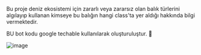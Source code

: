 Bu proje deniz ekosistemi için zararlı veya zararsız olan balık türlerini algılayıp kullanan kimseye bu balığın hangi class'ta yer aldığı hakkında  bilgi vermektedir.

BU bot kodu google techable kullanılarak oluşturuluştur. 🚀

![image](https://github.com/user-attachments/assets/d0b87294-91b4-4b08-86f2-708098dd5a7d)

